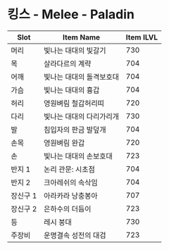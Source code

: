 #  킹스 -  Melee -  Paladin

| Slot | Item Name | Item ILVL |
|------|-----------|-----------|
| 머리 | 빛나는 대대의 빛갈기 | 730 |
| 목 | 살라다르의 계략 | 704 |
| 어깨 | 빛나는 대대의 돌격보호대 | 704 |
| 가슴 | 빛나는 대대의 흉갑 | 704 |
| 허리 | 영원벼림 철갑허리띠 | 720 |
| 다리 | 빛나는 대대의 다리가리개 | 730 |
| 발 | 침입자의 판금 발덮개 | 704 |
| 손목 | 영원벼림 완갑 | 720 |
| 손 | 빛나는 대대의 손보호대 | 723 |
| 반지 1 | 논리 관문: 시초점 | 704 |
| 반지 2 | 크아레쉬의 속삭임 | 704 |
| 장신구 1 | 아라카라 낭충봉아 | 707 |
| 장신구 2 | 은하수의 더듬이 | 723 |
| 등 | 레시 붕대 | 730 |
| 주장비 | 운명결속 성전의 대검 | 723 |
